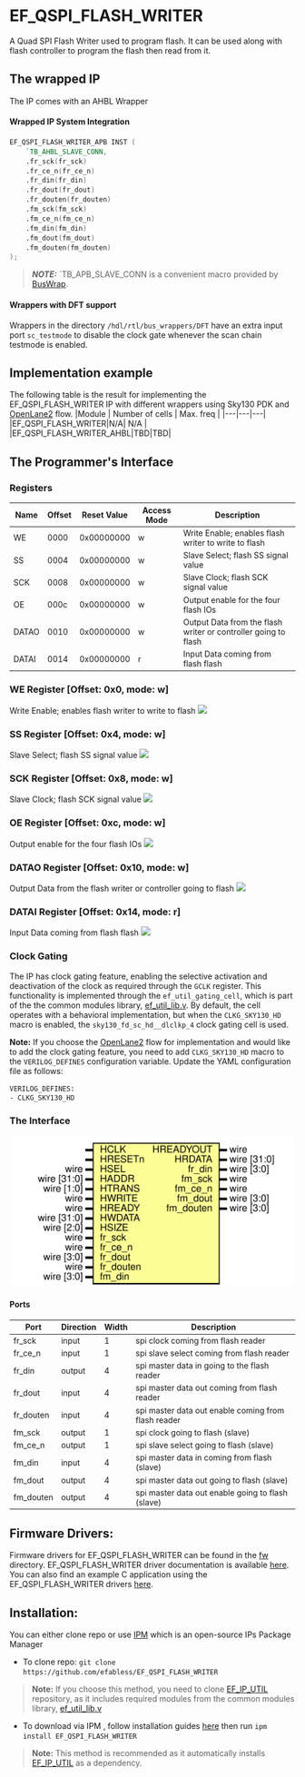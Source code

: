 # EF_QSPI_FLASH_WRITER

A Quad SPI Flash Writer used to program flash. It can be used along with flash controller to program the flash then read from it.
## The wrapped IP


 The IP comes with an AHBL Wrapper

#### Wrapped IP System Integration

```verilog
EF_QSPI_FLASH_WRITER_APB INST (
	`TB_AHBL_SLAVE_CONN,
	.fr_sck(fr_sck)
	.fr_ce_n(fr_ce_n)
	.fr_din(fr_din)
	.fr_dout(fr_dout)
	.fr_douten(fr_douten)
	.fm_sck(fm_sck)
	.fm_ce_n(fm_ce_n)
	.fm_din(fm_din)
	.fm_dout(fm_dout)
	.fm_douten(fm_douten)
);
```
> **_NOTE:_** `TB_APB_SLAVE_CONN is a convenient macro provided by [BusWrap](https://github.com/efabless/BusWrap/tree/main).
#### Wrappers with DFT support
Wrappers in the directory ``/hdl/rtl/bus_wrappers/DFT`` have an extra input port ``sc_testmode`` to disable the clock gate whenever the scan chain testmode is enabled.

## Implementation example  

The following table is the result for implementing the EF_QSPI_FLASH_WRITER IP with different wrappers using Sky130 PDK and [OpenLane2](https://github.com/efabless/openlane2) flow.
|Module | Number of cells | Max. freq |
|---|---|---|
|EF_QSPI_FLASH_WRITER|N/A| N/A |
|EF_QSPI_FLASH_WRITER_AHBL|TBD|TBD|
## The Programmer's Interface


### Registers

|Name|Offset|Reset Value|Access Mode|Description|
|---|---|---|---|---|
|WE|0000|0x00000000|w|Write Enable; enables flash writer to write to flash|
|SS|0004|0x00000000|w|Slave Select; flash SS signal value|
|SCK|0008|0x00000000|w|Slave Clock; flash SCK signal value|
|OE|000c|0x00000000|w|Output enable for the four flash IOs|
|DATAO|0010|0x00000000|w|Output Data from the flash writer or controller going to flash|
|DATAI|0014|0x00000000|r|Input Data coming from flash flash|

### WE Register [Offset: 0x0, mode: w]

Write Enable; enables flash writer to write to flash
<img src="https://svg.wavedrom.com/{reg:[{name:'WE', bits:1},{bits: 31}], config: {lanes: 2, hflip: true}} "/>

### SS Register [Offset: 0x4, mode: w]

Slave Select; flash SS signal value
<img src="https://svg.wavedrom.com/{reg:[{name:'SS', bits:1},{bits: 31}], config: {lanes: 2, hflip: true}} "/>

### SCK Register [Offset: 0x8, mode: w]

Slave Clock; flash SCK signal value
<img src="https://svg.wavedrom.com/{reg:[{name:'SCK', bits:1},{bits: 31}], config: {lanes: 2, hflip: true}} "/>

### OE Register [Offset: 0xc, mode: w]

Output enable for the four flash IOs
<img src="https://svg.wavedrom.com/{reg:[{name:'OE', bits:4},{bits: 28}], config: {lanes: 2, hflip: true}} "/>

### DATAO Register [Offset: 0x10, mode: w]

Output Data from the flash writer or controller going to flash
<img src="https://svg.wavedrom.com/{reg:[{name:'DATAO', bits:4},{bits: 28}], config: {lanes: 2, hflip: true}} "/>

### DATAI Register [Offset: 0x14, mode: r]

Input Data coming from flash flash
<img src="https://svg.wavedrom.com/{reg:[{name:'DATAI', bits:4},{bits: 28}], config: {lanes: 2, hflip: true}} "/>

### Clock Gating
The IP has clock gating feature, enabling the selective activation and deactivation of the clock as required through the ``GCLK`` register. This functionality is implemented through the ``ef_util_gating_cell``, which is part of the the common modules library, [ef_util_lib.v](https://github.com/efabless/EF_IP_UTIL/blob/main/hdl/ef_util_lib.v). By default, the cell operates with a behavioral implementation, but when the ``CLKG_SKY130_HD`` macro is enabled, the ``sky130_fd_sc_hd__dlclkp_4`` clock gating cell is used.

**Note:** If you choose the [OpenLane2](https://github.com/efabless/openlane2) flow for implementation and would like to add the clock gating feature, you need to add ``CLKG_SKY130_HD`` macro to the ``VERILOG_DEFINES`` configuration variable. Update the YAML configuration file as follows: 
```
VERILOG_DEFINES:
- CLKG_SKY130_HD
```

### The Interface 

<img src="docs/_static/EF_QSPI_FLASH_WRITER.svg" width="600"/>

#### Ports 

|Port|Direction|Width|Description|
|---|---|---|---|
|fr_sck|input|1|spi clock coming from flash reader|
|fr_ce_n|input|1|spi slave select coming from flash reader|
|fr_din|output|4|spi master data in going to the flash reader|
|fr_dout|input|4|spi master data out coming from flash reader|
|fr_douten|input|4|spi master data out enable coming from flash reader|
|fm_sck|output|1|spi clock going to flash (slave)|
|fm_ce_n|output|1|spi slave select going to flash (slave)|
|fm_din|input|4|spi master data in coming from flash (slave)|
|fm_dout|output|4|spi master data out going to flash (slave)|
|fm_douten|output|4|spi master data out enable going to flash (slave)|
## Firmware Drivers:
Firmware drivers for EF_QSPI_FLASH_WRITER can be found in the [fw](https://github.com/efabless/EF_QSPI_FLASH_WRITER/tree/main/fw) directory. EF_QSPI_FLASH_WRITER driver documentation  is available [here](https://github.com/efabless/EF_QSPI_FLASH_WRITER/blob/main/fw/README.md).
You can also find an example C application using the EF_QSPI_FLASH_WRITER drivers [here]().
## Installation:
You can either clone repo or use [IPM](https://github.com/efabless/IPM) which is an open-source IPs Package Manager
* To clone repo:
```git clone https://github.com/efabless/EF_QSPI_FLASH_WRITER```
> **Note:** If you choose this method, you need to clone [EF_IP_UTIL](https://github.com/efabless/EF_IP_UTIL.git) repository, as it includes required modules from the common modules library, [ef_util_lib.v](https://github.com/efabless/EF_IP_UTIL/blob/main/hdl/ef_util_lib.v)
* To download via IPM , follow installation guides [here](https://github.com/efabless/IPM/blob/main/README.md) then run 
```ipm install EF_QSPI_FLASH_WRITER```
> **Note:** This method is recommended as it automatically installs [EF_IP_UTIL](https://github.com/efabless/EF_IP_UTIL.git) as a dependency.
